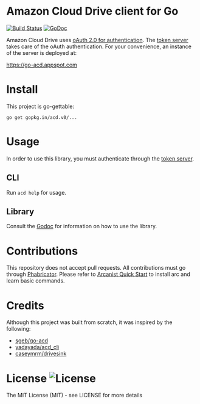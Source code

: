 # Amazon Cloud Drive client for Go
[![Build Status](https://travis-ci.org/go-acd/acd.svg?branch=master)](https://travis-ci.org/go-acd/acd) [![GoDoc](https://godoc.org/gopkg.in/acd.v0?status.png)](https://godoc.org/gopkg.in/acd.v0)

Amazon Cloud Drive uses
[oAuth 2.0 for authentication](https://developer.amazon.com/public/apis/experience/cloud-drive/content/restful-api-getting-started).
The [token server](https://github.com/go-acd/token-server) takes care of
the oAuth authentication. For your convenience, an instance of the
server is deployed at:

https://go-acd.appspot.com

# Install

This project is go-gettable:

```
go get gopkg.in/acd.v0/...
```

# Usage

In order to use this library, you must authenticate through the [token server](https://go-acd.appspot.com).

## CLI

Run `acd help` for usage.

## Library

Consult the [Godoc](https://godoc.org/gopkg.in/acd.v0) for information
on how to use the library.

# Contributions

This repository does not accept pull requests. All contributions must go
through [Phabricator](http://phabricator.nasreddine.com). Please refer
to [Arcanist Quick Start](https://secure.phabricator.com/book/phabricator/article/arcanist_quick_start/)
to install arc and learn basic commands.

# Credits

Although this project was built from scratch, it was inspired by the
following:

- [sgeb/go-acd](https://github.com/sgeb/go-acd)
- [yadayada/acd_cli](https://github.com/yadayada/acd_cli)
- [caseymrm/drivesink](https://github.com/caseymrm/drivesink)

# License ![License](https://img.shields.io/badge/license-MIT-blue.svg?style=plastic)

The MIT License (MIT) - see LICENSE for more details
